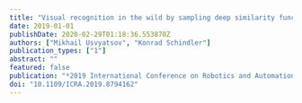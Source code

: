 ```yaml
---
title: "Visual recognition in the wild by sampling deep similarity functions"
date: 2019-01-01
publishDate: 2020-02-29T01:18:36.553870Z
authors: ["Mikhail Usvyatsov", "Konrad Schindler"]
publication_types: ["1"]
abstract: ""
featured: false
publication: "*2019 International Conference on Robotics and Automation (ICRA)*"
doi: "10.1109/ICRA.2019.8794162"
---
```


